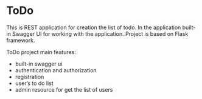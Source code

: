 # ToDo

This is REST application for creation the list of todo. In the application built-in Swagger UI for working with the application. Project is based on Flask framework.


ToDo project main features:

* built-in swagger ui
* authentication and authorization
* registration
* user’s to do list
* admin resource for get the list of users
